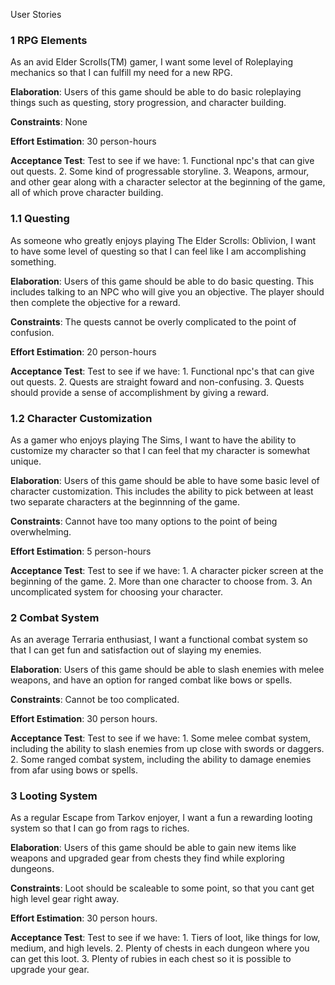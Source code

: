 User Stories

<h3>1 RPG Elements </h3>

As an avid Elder Scrolls(TM) gamer, I want some level of Roleplaying mechanics 
so that I can fulfill my need for a new RPG.

<b>Elaboration</b>: 
			 Users of this game should be able to do basic roleplaying things such as
		     questing, story progression, and character building. 

<b>Constraints</b>: 
		     None

<b>Effort Estimation</b>: 
			 30 person-hours

<b>Acceptance Test</b>: 
			 Test to see if we have:
			 1. Functional npc's that can give out quests. 
			 2. Some kind of progressable storyline.
			 3. Weapons, armour, and other gear along with a character selector at the beginning of the game, 
			 	all of which prove character building.

<h3>1.1 Questing </h3>

As someone who greatly enjoys playing The Elder Scrolls: Oblivion, I want to have some level of questing so that I can feel
like I am accomplishing something.

<b>Elaboration</b>: 
			 Users of this game should be able to do basic questing. This includes talking to an NPC who
			 will give you an objective. The player should then complete the objective for a reward. 

<b>Constraints</b>: 
		     The quests cannot be overly complicated to the point of confusion.

<b>Effort Estimation</b>: 
			 20 person-hours

<b>Acceptance Test</b>: 
			 Test to see if we have:
			 1. Functional npc's that can give out quests. 
			 2. Quests are straight foward and non-confusing.
			 3. Quests should provide a sense of accomplishment by giving a reward.

<h3>1.2 Character Customization </h3>

As a gamer who enjoys playing The Sims, I want to have the ability to customize my character so that I can feel that my character
is somewhat unique.

<b>Elaboration</b>: 
			 Users of this game should be able to have some basic level of character customization.
			 This includes the ability to pick between at least two separate characters at the beginnning of 
			 the game.

<b>Constraints</b>: 
		     Cannot have too many options to the point of being overwhelming.

<b>Effort Estimation</b>: 
			 5 person-hours

<b>Acceptance Test</b>: 
			 Test to see if we have:
			 1. A character picker screen at the beginning of the game.
   			 2. More than one character to choose from.
			 3. An uncomplicated system for choosing your character.

<h3>2 Combat System</h3>

As an average Terraria enthusiast, I want a functional combat system so that I can get fun and satisfaction out of slaying my enemies.

<b>Elaboration</b>:
			  Users of this game should be able to slash enemies with melee weapons, 
			  and have an option for ranged combat like bows or spells.

<b>Constraints</b>:
			  Cannot be too complicated.

<b>Effort Estimation</b>: 
			  30 person hours.

<b>Acceptance Test</b>:
			  Test to see if we have:
			  1. Some melee combat system, including the ability to slash enemies from up close with swords or daggers.
			  2. Some ranged combat system, including the ability to damage enemies from afar using bows or spells.


<h3>3 Looting System</h3>

As a regular Escape from Tarkov enjoyer, I want a fun a rewarding looting system so that I can go from rags to riches.

<b>Elaboration</b>:
			  Users of this game should be able to gain new items like weapons and upgraded gear
			  from chests they find while exploring dungeons.

<b>Constraints</b>:
			  Loot should be scaleable to some point, so that you cant get high level gear right away.

<b>Effort Estimation</b>: 
			  30 person hours.

<b>Acceptance Test</b>:
			  Test to see if we have:
			  1. Tiers of loot, like things for low, medium, and high levels.
			  2. Plenty of chests in each dungeon where you can get this loot.
			  3. Plenty of rubies in each chest so it is possible to upgrade your gear.